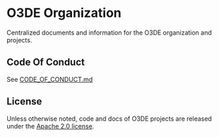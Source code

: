 # O3DE Organization

Centralized documents and information for the O3DE organization and projects.

## Code Of Conduct

See [CODE_OF_CONDUCT.md](CODE_OF_CONDUCT.md)

## License

Unless otherwise noted, code and docs of O3DE projects are released under the [Apache 2.0 license](LICENSE).
